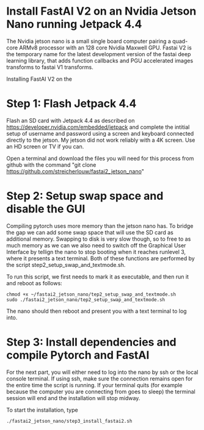# Install FastAI V2 on an Nvidia Jetson Nano running Jetpack 4.4

The Nvidia jetson nano is a small single board computer pairing a quad-core ARMv8 processor with an 128 core Nvidia Maxwell GPU. Fastai V2 is the temporary name for the latest development version of the fastai deep learning library, that adds function callbacks and PGU accelerated images transforms to fastai V1 transforms.

Installing FastAI V2 on the 

# Step 1: Flash Jetpack 4.4
Flash an SD card with Jetpack 4.4 as described on https://developer.nvidia.com/embedded/jetpack and complete the intitial setup of username and password using a screen and keyboard connected directly to the jetson. My jetson did not work reliably with a 4K screen. Use an HD screen or TV if you can.

Open a terminal and download the files you will need for this process from github with the command "git clone https://github.com/streicherlouw/fastai2_jetson_nano"

# Step 2: Setup swap space and disable the GUI
Compiling pytorch uses more memory than the jetson nano has. To bridge the gap we can add some swap space that will use the SD card as additional memory. Swapping to disk is very slow though, so to free to as much memory as we can we also need to switch off the Graphical User Interface by tellign the nano to stop booting when it reaches runlevel 3, where it presents a text terminal. Both of these functions are performed by the script step2_setup_swap_and_textmode.sh. 

To run this script, we first needs to mark it as executable, and then run it and reboot as follows:
```
chmod +x ~/fastai2_jetson_nano/tep2_setup_swap_and_textmode.sh
sudo ./fastai2_jetson_nano/tep2_setup_swap_and_textmode.sh
```
The nano should then reboot and present you with a text terminal to log into.

# Step 3: Install dependencies and compile Pytorch and FastAI
For the next part, you will either need to log into the nano by ssh or the local console terminal. If using ssh, make sure the connection remains open for the entire time the script is running. If your terminal quits (for example because the computer you are connecting from goes to sleep) the terminal session will end and the installation will stop midway.

To start the installation, type 
```
./fastai2_jetson_nano/step3_install_fastai2.sh
```
